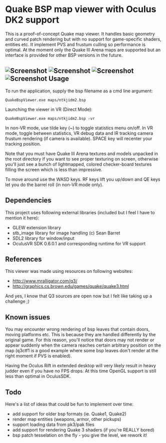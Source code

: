Quake BSP map viewer with Oculus DK2 support
================

This is a proof-of-concept Quake map viewer. It handles basic geometry and curved patch rendering but with no support for game-specific shaders, entities etc. It implement PVS and frustum culling so performance is optimal. At the moment only the Quake III Arena maps are supported but an interface is provided for other BSP versions in the future.

![Screenshot](http://kondrak.info/images/qbsp/qbsp1.png?raw=true)
![Screenshot](http://kondrak.info/images/qbsp/qbsp3.png?raw=true)
![Screenshot](http://kondrak.info/images/qbsp/q3vr1.png?raw=true)
![Screenshot](http://kondrak.info/images/qbsp/q3vr2.png?raw=true)
Usage
-----
To run the application, supply the bsp filename as a cmd line argument:

<code>QuakeBspViewer.exe maps/ntkjidm2.bsp</code>

Launching the viewer in VR (Direct Mode):

<code>QuakeBspViewer.exe maps/ntkjidm2.bsp -vr</code>

In non-VR mode, use tilde key (~) to toggle statistics menu on/off. In VR mode, toggle between statistics, VR debug data and IR tracking camera frustum rendering (if camera is available). SPACE key will recenter your tracking position.

Note that you must have Quake III Arena textures and models unpacked in the root directory if you want to see proper texturing on screen, otherwise you'll just see a bunch of lightmapped, colored checker-board textures filling the screen which is less than impressive.

To move around use the WASD keys. RF keys lift you up/down and QE keys let you do the barrel roll (in non-VR mode only).


Dependencies
-------
This project uses following external libraries (included but I feel I have to mention it here):

- GLEW extension library
- stb_image library for image handling (c) Sean Barret
- SDL2 library for window/input 
- OculusVR SDK 0.6.0.1 and corresponding runtime for VR support

References
-------
This viewer was made using resources on following websites:
- http://www.mralligator.com/q3/
- http://graphics.cs.brown.edu/games/quake/quake3.html

And yes, I know that Q3 sources are open now but I felt like taking up a challenge ;)


Known issues
-------
You may encounter wrong rendering of bsp leaves that contain doors, moving platforms etc. This is because they are handled differently by the original game. For this reason, you'll notice that doors may not render or appear suddenly when the camera reaches certain arbitrary position on the map (q3ctf1 is a good example where some bsp leaves don't render at the right moment if PVS is enabled). 

Having the Oculus Rift in extended desktop will very likely result in heavy judder even if you have no FPS drops. At this time OpenGL support is still less than optimal in OculusSDK.

Todo
----
Here's a list of ideas that could be fun to implement over time:

- add support for older bsp formats (ie. Quake1, Quake2)
- render map entities (weapons, armor, other pickups)
- support loading data from pk3/pak files
- add support for rendering Quake 3 shaders (if you're REALLY bored)
- bsp patch tesselation on the fly - you give the level, we rework it!
